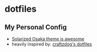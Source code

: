 # dotfiles

## My Personal Config

- [Solarized Osaka theme is awesome](https://github.com/craftzdog/solarized-osaka.nvim)
- heavily inspired by: [craftzdog's dotfiles](https://github.com/craftzdog/dotfiles-public)
